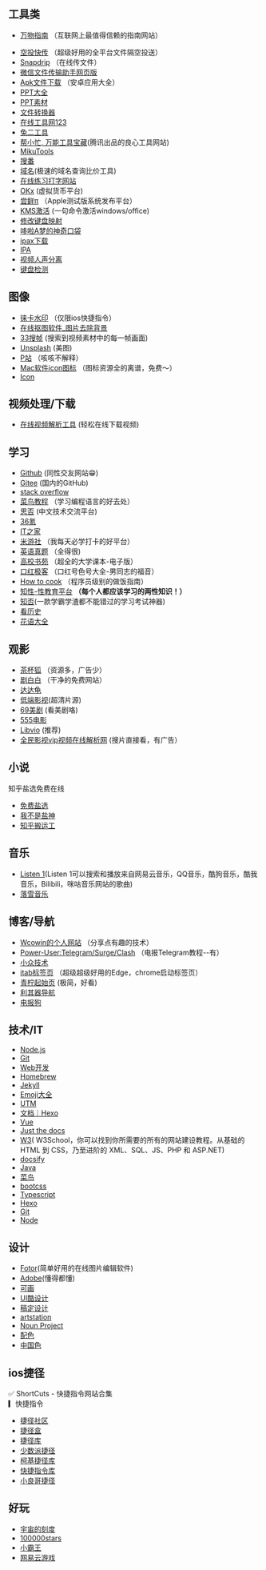 ## **工具类**

* [万物指南](https://zh.wikihow.com/首页)  （互联网上最值得信赖的指南网站）
- [空投快传](https://airportal.cn/)   （超级好用的全平台文件隔空投送）  
- [Snapdrip](https://snapdrop.net/) （在线传文件）
- [微信文件传输助手网页版](https://filehelper.weixin.qq.com/)  
- [Apk文件下载](https://apkpure.com/cn/)  （安卓应用大全）
- [PPT大全](https://www.pptsupermarket.com/)  
- [PPT素材](https://www.ypppt.com/)  
- [文件转换器](https://convertio.co/zh/)  
- [在线工具网123](http://www.gjw123.com/)  
- [兔二工具](https://www.amp360.net/index.html)
- [帮小忙, 万能工具宝藏](https://tool.browser.qq.com/)(腾讯出品的良心工具网站)
- [MikuTools](https://tools.miku.ac/)
- [搜番](https://trace.moe/)
- [域名](https://namebeta.com/)(极速的域名查询比价工具)
- [在线练习打字网站](https://dazidazi.com/)
- [OKx](https://www.okx.com/cn) (虚拟货币平台)
- [尝鲜π](https://betahub.cn/)  （Apple测试版系统发布平台）
- [KMS激活](https://03k.org/kms.html)  (一句命令激活windows/office)  
- [修改键盘映射](https://karabiner-elements.pqrs.org/)
- [哆啦A梦的神奇口袋](https://baozangku.com/)
- [ipax下载](https://armconverter.com/decryptedappstore/us)
- [IPA](https://decrypt.day/)
- [视频人声分离](https://vocalremover.org/)
- [键盘检测](https://keyboardtester.co/keyboard-tester)
## **图像**  

- [徕卡水印](https://www.immers.icu/) （仅限ios快捷指令）
- [在线抠图软件_图片去除背景](https://www.remove.bg/zh)  
- [33搜帧](https://fse.agilestudio.cn/) (搜索到视频素材中的每一帧画面)    
- [Unsplash](https://www.xiaozhongjishu.com/sites/113.html) (美图)  
- [P站](https://www.pixiv.net/)  （咳咳不解释）
- [Mac软件icon图标](https://macosicons.com/#/)  （图标资源全的离谱，免费～）  
- [Icon](https://www.iconfont.cn/collections/index?spm=a313x.7781069.1998910419.da2e3581b&type=1)  

## **视频处理/下载**  

- [在线视频解析工具](https://pv.vlogdownloader.com/)  (轻松在线下载视频)  

## **学习**

- [Github](https://github.com/) (同性交友网站😁)  
- [Gitee](https://gitee.com/explore) (国内的GitHub)
- [stack overflow](https://stackoverflow.com/)
- [菜鸟教程](https://www.runoob.com/) （学习编程语言的好去处）
- [思否](https://segmentfault.com/) (中文技术交流平台)
- [36氪](https://www.36kr.com/)
- [IT之家](https://www.ithome.com/)
- [米游社](https://bbs.mihoyo.com/ys/)   （我每天必学打卡的好平台）
- [英语真题](https://zhenti.burningvocabulary.com/) （全得很)
- [高校书苑](https://ebook.hep.com.cn/ebooks/h5/index.html#/)  （超全的大学课本-电子版）
- [口红极客](http://www.tianlefirstweb.fun/) （口红号色号大全-男同志的福音）   
- [How to cook](https://cook.aiurs.co/)  （程序员级别的做饭指南）
- [知性-性教育平台](https://knowsex.net/) <b>（每个人都应该学习的两性知识！）</b>  
- [知否](http://www.daanbar.com/index.html)(一款学霸学渣都不能错过的学习考试神器)  
- [看历史](http://www.lishiju.net/timeline.html)  
- [花语大全](https://www.ip138.com/huayu/)
## **观影**  

- [茶杯狐](https://cupfox.app/) （资源多，广告少）  
- [剧白白](https://jubaibai.cc/) （干净的免费网站）  
- [达达龟](https://www.dadagui.me/)   
- [低端影视](https://ddrk.me/)(超清片源)  
- [69美剧](https://www.69mj.com/) (看美剧咯)   
- [555电影](https://5dy6.vip/)    
- [Libvio](https://libvio.fun/)   (推荐)
- [全民影视vip视频在线解析网](https://www.daga.cc/) (搜片直接看，有广告）

## **小说**

知乎盐选免费在线

- [免费盐选](https://mfyx.top/)  
- [我不是盐神](https://onehu.xyz/)
- [知乎搬运工](https://www.sxctp.org/)

## **音乐**
- [Listen 1](https://listen1.github.io/listen1/)(Listen 1可以搜索和播放来自网易云音乐，QQ音乐，酷狗音乐，酷我音乐，Bilibili，咪咕音乐网站的歌曲)
- [落雪音乐](https://lxmusic.toside.cn/)
## **博客/导航**  

- [Wcowin的个人网站](https://wcowin.github.io/mymkdocs/)  （分享点有趣的技术）
- [Power-User:Telegram/Surge/Clash](https://congcong0806.github.io/)  （电报Telegram教程--有）
- [小众技术](https://www.xiaozhongjishu.com/?from=itab)
- [itab标签页](https://go.itab.link/)  （超级超级好用的Edge，chrome启动标签页）
- [青柠起始页](https://limestart.cn/)  (极简，好看)
- [利其器导航](https://www.jiceng.org/wzdh) 
- [电报狗](https://www.smsgou.com/)
  
## **技术/IT**

- [Node.js](https://nodejs.org/en/)
- [Git](https://git-scm.com/)
- [Web开发](https://developer.mozilla.org/zh-CN/docs/Web)
- [Homebrew](https://brew.sh/index_zh-cn)
- [Jekyll](https://jekyllrb.com/)
- [Emoji大全](https://www.emojiall.com/zh-hans)
- [UTM](https://mac.getutm.app/)
- [文档｜Hexo](https://hexo.io/zh-cn/docs/#%E5%AE%89%E8%A3%85-Hexo)
- [Vue](https://cn.vuejs.org/)
- [Just the docs](https://just-the-docs.github.io/just-the-docs/)
- [W3](https://www.w3school.com.cn/)( W3School，你可以找到你所需要的所有的网站建设教程。从基础的 HTML 到 CSS，乃至进阶的 XML、SQL、JS、PHP 和 ASP.NET)
- [docsify](https://docsify.js.org/#/zh-cn/)
- [Java](https://mrjokersince1997.github.io/My-Notes/#/)
- [菜鸟](https://www.runoob.com/)
- [bootcss](https://www.bootcss.com/)
- [Typescript](https://typescript.bootcss.com/)
- [Hexo](https://hexo.io/zh-cn/docs/#%E5%AE%89%E8%A3%85-Hexo)
- [Git](https://git-scm.com/)
- [Node](https://nodejs.org/en/)
## **设计**

- [Fotor](https://www.fotor.com/cn/)(简单好用的在线图片编辑软件)
- [Adobe](https://color.adobe.com/zh/explore/newest/)(懂得都懂)
- [可画](https://www.canva.cn/?display-com-option=true)
- [UI酷设计](http://uicool123.com/)
- [稿定设计](https://www.gaoding.com/introduction?hmsr=itab-itab-itab--itab-itab-bdqd)
- [artstation](https://www.artstation.com/)
- [Noun Project](https://thenounproject.com/)
- [配色](https://webgradients.com/)
- [中国色](http://zhongguose.com/)

## **ios捷径**

✅ ShortCuts - 快捷指令网站合集  
▎快捷指令

- [捷径社区](https://sharecuts.cn/)  
- [捷径盒](https://jiejinghe.com/)  
- [捷径库](https://jiejingku.net/)  
- [少数派捷径](https://shortcuts.sspai.com/)  
- [柯基捷径库](https://www.kejicut.com/)  
- [快捷指令库](https://www.rcuts.com/)  
- [小良哥捷径](https://iphone8.vip/gz.html)
 

## **好玩**

- [宇宙的刻度](https://htwins.net/scale2/)
- [100000stars](http://stars.chromeexperiments.com/)
- [小霸王](https://www.yikm.net/)
- [网易云游戏](https://cg.163.com/#/mobile)
